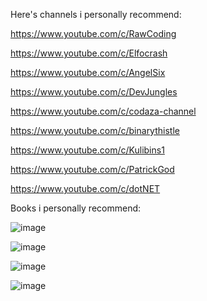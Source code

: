 Here's channels i personally recommend:

  https://www.youtube.com/c/RawCoding
  
  https://www.youtube.com/c/Elfocrash
  
  https://www.youtube.com/c/AngelSix
  
  https://www.youtube.com/c/DevJungles
  
  https://www.youtube.com/c/codaza-channel

  https://www.youtube.com/c/binarythistle
  
  https://www.youtube.com/c/Kulibins1

  https://www.youtube.com/c/PatrickGod

  https://www.youtube.com/c/dotNET


Books i personally recommend:

![image](https://user-images.githubusercontent.com/31139781/188283415-e4acb69e-8974-4417-9cd5-c3135b1c405b.png)

![image](https://user-images.githubusercontent.com/31139781/188286081-9427aee9-ce64-43c0-92c7-c9c3e532f2d4.png)

![image](https://user-images.githubusercontent.com/31139781/188286101-fa2dd643-7d59-4ee3-9cf7-c0ba7e2b5918.png)

![image](https://user-images.githubusercontent.com/31139781/188704698-b4cd2825-2900-4123-9750-b1c2afeebd9a.png)

